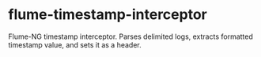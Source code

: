 flume-timestamp-interceptor
===========================

Flume-NG timestamp interceptor. Parses delimited logs,  extracts formatted timestamp value,  and sets it as a header.

